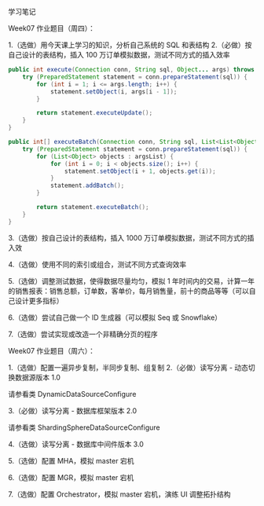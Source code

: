 学习笔记

Week07 作业题目（周四）：

1.（选做）用今天课上学习的知识，分析自己系统的 SQL 和表结构
2.（必做）按自己设计的表结构，插入 100 万订单模拟数据，测试不同方式的插入效率

```java
public int execute(Connection conn, String sql, Object... args) throws SQLException {
    try (PreparedStatement statement = conn.prepareStatement(sql)) {
        for (int i = 1; i <= args.length; i++) {
            statement.setObject(i, args[i - 1]);
        }

        return statement.executeUpdate();
    }
}

public int[] executeBatch(Connection conn, String sql, List<List<Object>> argsList) throws SQLException {
    try (PreparedStatement statement = conn.prepareStatement(sql)) {
        for (List<Object> objects : argsList) {
            for (int i = 0; i < objects.size(); i++) {
                statement.setObject(i + 1, objects.get(i));
            }
            statement.addBatch();
        }

        return statement.executeBatch();
    }
}

```



3.（选做）按自己设计的表结构，插入 1000 万订单模拟数据，测试不同方式的插入效

4.（选做）使用不同的索引或组合，测试不同方式查询效率

5.（选做）调整测试数据，使得数据尽量均匀，模拟 1 年时间内的交易，计算一年的销售报表：销售总额，订单数，客单价，每月销售量，前十的商品等等（可以自己设计更多指标）

6.（选做）尝试自己做一个 ID 生成器（可以模拟 Seq 或 Snowflake）

7.（选做）尝试实现或改造一个非精确分页的程序



Week07 作业题目（周六）：

1.（选做）配置一遍异步复制，半同步复制、组复制
2.（必做）读写分离 - 动态切换数据源版本 1.0

请参看类 DynamicDataSourceConfigure



3.（必做）读写分离 - 数据库框架版本 2.0

请参看类 ShardingSphereDataSourceConfigure



4.（选做）读写分离 - 数据库中间件版本 3.0

5.（选做）配置 MHA，模拟 master 宕机

6.（选做）配置 MGR，模拟 master 宕机

7.（选做）配置 Orchestrator，模拟 master 宕机，演练 UI 调整拓扑结构